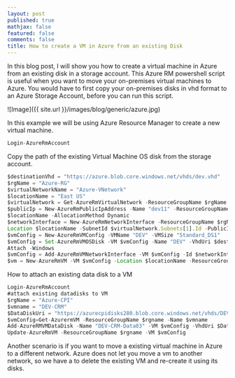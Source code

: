 ```yaml
---
layout: post
published: true
mathjax: false
featured: false
comments: false
title: How to create a VM in Azure from an existing Disk
---
```


In this blog post, I will show you how to create a virtual machine in Azure from an existing disk in a storage account. This Azure RM powershell script is useful when you want to move your on-premises virtual machines to Azure. You would have to first copy your on-premises disks in vhd format to an Azure Storage Account, before you can run this script.

![Image]({{ site.url }}/images/blog/generic/azure.jpg)

In this example we will be using Azure Resource Manager to create a new virtual machine.

```javascript
Login-AzureRmAccount
```

Copy the path of the existing Virtual Machine OS disk from the storage account.

```javascript
$destinationVhd = "https://azure.blob.core.windows.net/vhds/dev.vhd"
$rgName = "Azure-RG"
$virtualNetworkName = "Azure-VNetwork"
$locationName = "East US"
$virtualNetwork = Get-AzureRmVirtualNetwork -ResourceGroupName $rgName -Name $virtualNetworkName
$publicIp = New-AzureRmPublicIpAddress -Name "dev11" -ResourceGroupName $rgName -Location 
$locationName -AllocationMethod Dynamic
$networkInterface = New-AzureRmNetworkInterface -ResourceGroupName $rgName -Name "dev11" -
Location $locationName -SubnetId $virtualNetwork.Subnets[1].Id -PublicIpAddressId $publicIp.Id
$vmConfig = New-AzureRmVMConfig -VMName "DEV" -VMSize "Standard_DS1"
$vmConfig = Set-AzureRmVMOSDisk -VM $vmConfig -Name "DEV" -VhdUri $destinationVhd -CreateOption 
Attach -Windows
$vmConfig = Add-AzureRmVMNetworkInterface -VM $vmConfig -Id $networkInterface.Id
$vm = New-AzureRmVM -VM $vmConfig -Location $locationName -ResourceGroupName $rgName
```

How to attach an existing data disk to a VM

```javascript
Login-AzureRmAccount
#attach existing datadisks to VM
$rgName = "Azure-CPI"
$vmname = "DEV-CRM"
$DataDiskUri = "https://azurecpidisks280.blob.core.windows.net/vhds/DEV-CRM-disk-1-20161226192045.vhd"
$vmConfig=Get-AzurermVM -ResourceGroupName $rgname -Name $vmname
Add-AzureRMVMDataDisk -Name "DEV-CRM-Data03" -VM $vmConfig -VhdUri $DataDiskUri -LUN 1 -Caching None -CreateOption Attach -DiskSizeInGB 1023
Update-AzureRmVM -ResourceGroupName $rgname -VM $vmConfig
```

Another scenario is if you want to move a existing virtual machine in Azure to a different network. Azure does not let you move a vm to another network, so we have a to delete the existing VM and re-create it using its disks.


 
